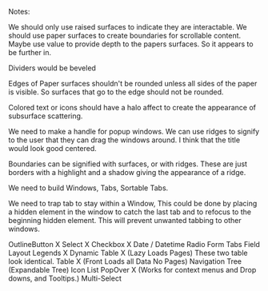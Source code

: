 Notes:

We should only use raised surfaces to indicate they are interactable. We should use paper surfaces to create boundaries for scrollable content. Maybe use value to provide depth to the papers surfaces. So it appears to be further in.

Dividers would be beveled

Edges of Paper surfaces shouldn't be rounded unless all sides of the paper is visible. So surfaces that go to the edge should not be rounded.

Colored text or icons should have a halo affect to create the appearance of subsurface scattering.

We need to make a handle for popup windows. We can use ridges to signify to the user that they can drag the windows around. I think that the title would look good centered.

Boundaries can be signified with surfaces, or with ridges. These are just borders with a highlight and a shadow giving the appearance of a ridge.

We need to build Windows, Tabs, Sortable Tabs.

We need to trap tab to stay within a Window, This could be done by placing a hidden element in the window to catch the last tab and to refocus to the beginning hidden element. This will prevent unwanted tabbing to other windows.

OutlineButton X
Select X
Checkbox X
Date / Datetime
Radio
Form Tabs
Field Layout
Legends X
Dynamic Table X (Lazy Loads Pages) These two table look identical.
Table X (Front Loads all Data No Pages)
Navigation Tree (Expandable Tree)
Icon List
PopOver X (Works for context menus and Drop downs, and Tooltips.)
Multi-Select
